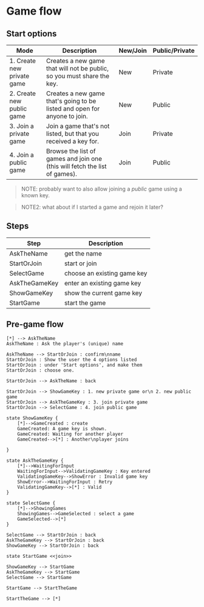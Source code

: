 # Game flow

## Start options

| Mode | Description | New/Join | Public/Private | 
|------|-------------|----------|----------------|
| 1. Create new private game | Creates a new game that will not be public, so you must share the key. | New      | Private        |
| 2. Create new public game | Creates a new game that's going to be listed and open for anyone to join. | New      | Public         |
| 3. Join a private game | Join a game that's not listed, but that you received a key for. | Join     | Private        |
| 4. Join a public game | Browse the list of games and join one (this will fetch the list of games). | Join     | Public        |

> NOTE: probably want to also allow joining a _public_ game using a known key. 

> NOTE2: what about if I started a game and rejoin it later?


## Steps

| Step            | Description |
|-----------------|-------------|
| AskTheName      | get the name | 
| StartOrJoin     | start or join | 
| SelectGame      | choose an existing game key | 
| AskTheGameKey   | enter an existing game key | 
| ShowGameKey     | show the current game key | 
| StartGame       | start the game | 


## Pre-game flow

```plantuml
[*] --> AskTheName 
AskTheName : Ask the player's (unique) name

AskTheName --> StartOrJoin : confirm\nname
StartOrJoin : Show the user the 4 options listed 
StartOrJoin : under 'Start options', and make them 
StartOrJoin : choose one.

StartOrJoin --> AskTheName : back

StartOrJoin --> ShowGameKey : 1. new private game or\n 2. new public game
StartOrJoin --> AskTheGameKey : 3. join private game
StartOrJoin --> SelectGame : 4. join public game

state ShowGameKey {
    [*]-->GameCreated : create
    GameCreated: A game key is shown. 
    GameCreated: Waiting for another player
    GameCreated-->[*] : Another\nplayer joins

}

state AskTheGameKey {
    [*]-->WaitingForInput
    WaitingForInput-->ValidatingGameKey : Key entered
    ValidatingGameKey-->ShowError : Invalid game key
    ShowError-->WaitingForInput : Retry
    ValidatingGameKey-->[*] : Valid
}

state SelectGame {
    [*]-->ShowingGames
    ShowingGames-->GameSelected : select a game
    GameSelected-->[*]
}

SelectGame --> StartOrJoin : back
AskTheGameKey --> StartOrJoin : back
ShowGameKey --> StartOrJoin : back

state StartGame <<join>>

ShowGameKey --> StartGame
AskTheGameKey --> StartGame
SelectGame --> StartGame

StartGame --> StartTheGame

StartTheGame --> [*]



```
